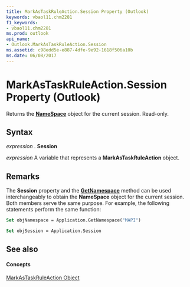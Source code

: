 ```yaml
---
title: MarkAsTaskRuleAction.Session Property (Outlook)
keywords: vbaol11.chm2281
f1_keywords:
- vbaol11.chm2281
ms.prod: outlook
api_name:
- Outlook.MarkAsTaskRuleAction.Session
ms.assetid: c98edd5e-e887-4dfe-9e92-1618f506a10b
ms.date: 06/08/2017
---
```



# MarkAsTaskRuleAction.Session Property (Outlook)

Returns the **[NameSpace](namespace-object-outlook.md)** object for the current session. Read-only.


## Syntax

 _expression_ . **Session**

 _expression_ A variable that represents a **MarkAsTaskRuleAction** object.


## Remarks

The **Session** property and the **[GetNamespace](application-getnamespace-method-outlook.md)** method can be used interchangeably to obtain the **NameSpace** object for the current session. Both members serve the same purpose. For example, the following statements perform the same function:


```vb
Set objNamespace = Application.GetNamespace("MAPI") 
```


```vb
Set objSession = Application.Session
```


## See also


#### Concepts


[MarkAsTaskRuleAction Object](markastaskruleaction-object-outlook.md)

